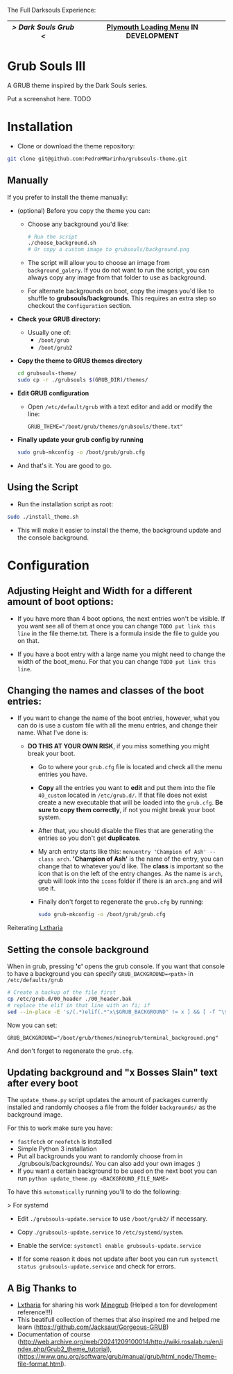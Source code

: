 The Full Darksouls Experience:

| *> Dark Souls Grub <* | [Plymouth Loading Menu]() IN DEVELOPMENT 
| --- | ---  |

# Grub Souls III 

A GRUB theme inspired by the Dark Souls series.

Put a screenshot here. TODO


# Installation

- Clone or download the theme repository:

```bash
git clone git@github.com:PedroMMarinho/grubsouls-theme.git
```

## Manually

If you prefer to install the theme manually:

- (optional) Before you copy the theme you can:

    - Choose any background you'd like:
        ```bash
        # Run the script
        ./choose_background.sh
        # Or copy a custom image to grubsouls/background.png
        ```
    - The script will allow you to choose an image from `background_galery`. If you do not want to run the script, you can always copy any image from that folder to use as background.

    - For alternate backgrounds on boot, copy the images you'd like to shuffle to **grubsouls/backgrounds**. This requires an extra step so checkout the `Configuration` section.
    
- **Check your GRUB directory:**
   - Usually one of:
     - `/boot/grub`
     - `/boot/grub2`

- **Copy the theme to GRUB themes directory**
   ```bash
   cd grubsouls-theme/
   sudo cp -r ./grubsouls $(GRUB_DIR)/themes/
    ```

- **Edit GRUB configuration**
  - Open `/etc/default/grub` with a text editor and add or modify the line:
  
       ```
       GRUB_THEME="/boot/grub/themes/grubsouls/theme.txt"
    ```

- **Finally update your grub config by running** 
  ```bash
  sudo grub-mkconfig -o /boot/grub/grub.cfg
    ```

- And that's it. You are good to go.

## Using the Script

- Run the installation script as root:

```bash
sudo ./install_theme.sh
```

- This will make it easier to install the theme, the background update and the console background.

# Configuration

## Adjusting Height and Width for a different amount of boot options:

- If you have more than 4 boot options, the next entries won't be visible. If you want see all of them at once you can change `TODO put link this line` in the file theme.txt. There is a formula inside the file to guide you on that.

- If you have a boot entry with a large name you might need to change the width of the boot_menu. For that you can change `TODO put link this line`.

## Changing the names and classes of the boot entries:

- If you want to change the name of the boot entries, however, what you can do is use a custom file with all the menu entries, and change their name. 
What I've done is: 
       
    - **DO THIS AT YOUR OWN RISK**, if you miss something you might break your boot.

       - Go to where your `grub.cfg` file is located and check all the menu entries you have.

       - **Copy** all the entries you want to **edit** and put them into the file `40_custom` located in `/etc/grub.d/`. If that file does not exist create a new executable that will be loaded into the `grub.cfg`. **Be sure to copy them correctly**, if not you might break your boot system.
  
       - After that, you should disable the files that are generating the entries so you don't get **duplicates**. 
  
       - My arch entry starts like this: `menuentry 'Champion of Ash' --class arch`. **'Champion of Ash'** is the name of the entry, you can change that to whatever you'd like. The **class** is important so the icon that is on the left of the entry changes. As the name is `arch`, grub will look into the `icons` folder if there is an `arch.png` and will use it.
  
      - Finally don't forget to regenerate the `grub.cfg` by running:
        ```bash
        sudo grub-mkconfig -o /boot/grub/grub.cfg
        ```

Reiterating [Lxtharia](https://github.com/Lxtharia/minegrub-theme?tab=readme-ov-file#setting-the-console-background)


## Setting the console background

When in grub, pressing **'c'** opens the grub console. If you want that console to have a background you can specify `GRUB_BACKGROUND=<path>` in `/etc/defaults/grub`

```bash
# Create a backup of the file first
cp /etc/grub.d/00_header ./00_header.bak
# replace the elif in that line with an fi; if
sed --in-place -E 's/(.*)elif(.*"x\$GRUB_BACKGROUND" != x ] && [ -f "\$GRUB_BACKGROUND" ].*)/\1fi; if\2/' /etc/grub.d/00_header
```

Now you can set:
```
GRUB_BACKGROUND="/boot/grub/themes/minegrub/terminal_background.png"
```

And don't forget to regenerate the `grub.cfg`.


## Updating background and "x Bosses Slain" text after every boot


The `update_theme.py` script updates the amount of packages currently installed and randomly chooses a file from the folder `backgrounds/` as the background image.

For this to work make sure you have:

- `fastfetch` or `neofetch` is installed
- Simple Python 3 installation 
- Put all backgrounds you want to randomly choose from in ./grubsouls/backgrounds/. You can also add your own images :) 
- If you want a certain background to be used on the next boot you can run `python update_theme.py <BACKGROUND_FILE_NAME>`

To have this `automatically` running you'll to do the following:

\> For systemd

- Edit `./grubsouls-update.service` to use `/boot/grub2/` if necessary.

- Copy .`/grubsouls-update.service` to `/etc/systemd/system`.

- Enable the service: `systemctl enable grubsouls-update.service`

- If for some reason it does not update after boot you can run `systemctl status grubsouls-update.service` and check for errors.


## A Big Thanks to

- [Lxtharia](https://github.com/Lxtharia) for sharing his work [Minegrub](https://github.com/Lxtharia/minegrub-theme) (Helped a ton for development reference!!!)
- This beatifull collection of themes that also inspired me and helped me learn (https://github.com/Jacksaur/Gorgeous-GRUB)
- Documentation of course (http://web.archive.org/web/20241209100014/http://wiki.rosalab.ru/en/index.php/Grub2_theme_tutorial), (https://www.gnu.org/software/grub/manual/grub/html_node/Theme-file-format.html).
